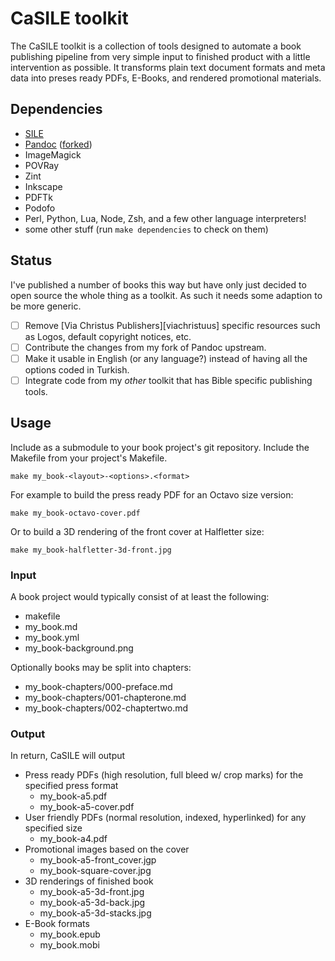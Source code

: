 # CaSILE toolkit

The CaSILE toolkit is a collection of tools designed to automate a book publishing pipeline from very simple input to finished product with a little intervention as possible. It transforms plain text document formats and meta data into preses ready PDFs, E-Books, and rendered promotional materials.

## Dependencies

* [SILE][sile]
* [Pandoc][pandoc] ([forked][pandocsile])
* ImageMagick
* POVRay
* Zint
* Inkscape
* PDFTk
* Podofo
* Perl, Python, Lua, Node, Zsh, and a few other language interpreters!
* some other stuff (run `make dependencies` to check on them)

## Status

I've published a number of books this way but have only just decided to open source the whole thing as a toolkit. As such it needs some adaption to be more generic.

- [ ] Remove [Via Christus Publishers][viachristuus] specific resources such as Logos, default copyright notices, etc.
- [ ] Contribute the changes from my fork of Pandoc upstream.
- [ ] Make it usable in English (or any language?) instead of having all the options coded in Turkish.
- [ ] Integrate code from my _other_ toolkit that has Bible specific publishing tools.

## Usage

Include as a submodule to your book project's git repository. Include the Makefile from your project's Makefile.

    make my_book-<layout>-<options>.<format>

For example to build the press ready PDF for an Octavo size version:

    make my_book-octavo-cover.pdf

Or to build a 3D rendering of the front cover at Halfletter size:

    make my_book-halfletter-3d-front.jpg

### Input

A book project would typically consist of at least the following:

* makefile
* my_book.md
* my_book.yml
* my_book-background.png

Optionally books may be split into chapters:

* my_book-chapters/000-preface.md
* my_book-chapters/001-chapterone.md
* my_book-chapters/002-chaptertwo.md

### Output

In return, CaSILE will output

* Press ready PDFs (high resolution, full bleed w/ crop marks) for the specified press format
  * my_book-a5.pdf
  * my_book-a5-cover.pdf
* User friendly PDFs (normal resolution, indexed, hyperlinked) for any specified size
  * my_book-a4.pdf
* Promotional images based on the cover
  * my_book-a5-front_cover.jgp
  * my_book-square-cover.jpg
* 3D renderings of finished book
  * my_book-a5-3d-front.jpg
  * my_book-a5-3d-back.jpg
  * my_book-a5-3d-stacks.jpg
* E-Book formats
  * my_book.epub
  * my_book.mobi

[viachristus]: http://yayinlar.viachristus.com/
[sile]: http://sile-typesetter.org/
[pandoc]: http://pandoc.org/
[pandocsile]: https://github.com/alerque/pandoc/tree/sile4
